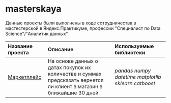 # masterskaya
Данные проекты были выполнены в ходе сотрудничества в мастестерской в Яндекс.Практикуме, профессии "Специалист по Data Science"/"Аналитик данных" 

| Название проекта | Описание | Используемые библиотеки | 
| :---------------------- | :---------------------- | :---------------------- |
| [Маркетплейс]([https://github.com/AlexeyBrs/PortfolioDS/tree/main/Project1](https://github.com/AlexeyBrs/masterskaya/blob/main/marketplace/marketplace_f.ipynb)) | На основе данных о датах покупок их количестве и суммах предсказать вернется ли клиент в магазин в ближайшие 30 дней  | *pandas* *numpy* *datetime* *matplotlib* *sklearn* *catboost* |
